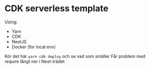 # CDK serverless template

Using:

- Yarn
- CDK
- NestJS
- Docker (for local env)

Kör det här `yarn cdk deploy` och se vad som smäller
Får problem med require långt ner i Nest-trädet

